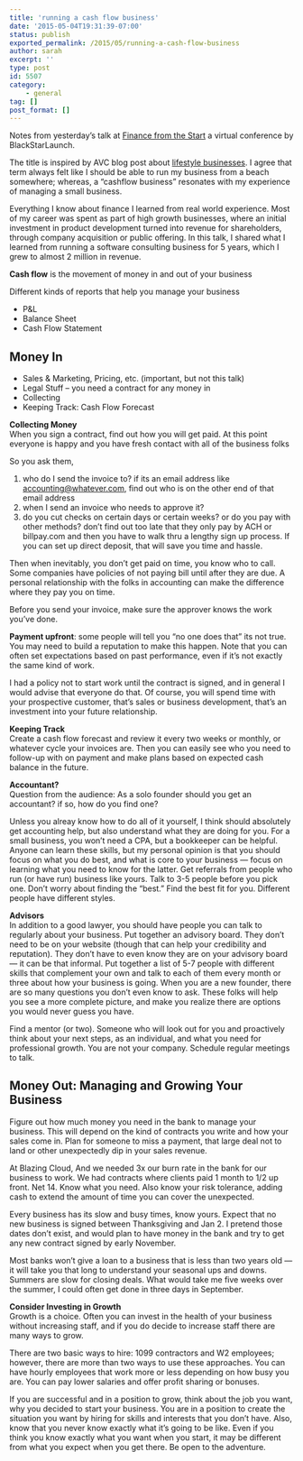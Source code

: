 ```yaml
---
title: 'running a cash flow business'
date: '2015-05-04T19:31:39-07:00'
status: publish
exported_permalink: /2015/05/running-a-cash-flow-business
author: sarah
excerpt: ''
type: post
id: 5507
category:
    - general
tag: []
post_format: []
---
```

Notes from yesterday’s talk at [Finance from the Start](http://financefromthestart.us/) a virtual conference by BlackStarLaunch.

The title is inspired by AVC blog post about [lifestyle businesses](http://avc.com/2015/04/lifestyle-businesses/). I agree that term always felt like I should be able to run my business from a beach somewhere; whereas, a “cashflow business” resonates with my experience of managing a small business.

Everything I know about finance I learned from real world experience. Most of my career was spent as part of high growth businesses, where an initial investment in product development turned into revenue for shareholders, through company acquisition or public offering. In this talk, I shared what I learned from running a software consulting business for 5 years, which I grew to almost 2 million in revenue.

**Cash flow** is the movement of money in and out of your business

Different kinds of reports that help you manage your business

- P&amp;L
- Balance Sheet
- Cash Flow Statement

Money In
--------

- Sales &amp; Marketing, Pricing, etc. (important, but not this talk)
- Legal Stuff – you need a contract for any money in
- Collecting
- Keeping Track: Cash Flow Forecast

**Collecting Money**  
When you sign a contract, find out how you will get paid. At this point everyone is happy and you have fresh contact with all of the business folks

So you ask them,

1. who do I send the invoice to? if its an email address like accounting@whatever.com, find out who is on the other end of that email address
2. when I send an invoice who needs to approve it?
3. do you cut checks on certain days or certain weeks? or do you pay with other methods? don’t find out too late that they only pay by ACH or billpay.com and then you have to walk thru a lengthy sign up process. If you can set up direct deposit, that will save you time and hassle.

Then when inevitably, you don’t get paid on time, you know who to call. Some companies have policies of not paying bill until after they are due. A personal relationship with the folks in accounting can make the difference where they pay you on time.

Before you send your invoice, make sure the approver knows the work you’ve done.

**Payment upfront**: some people will tell you “no one does that” its not true. You may need to build a reputation to make this happen. Note that you can often set expectations based on past performance, even if it’s not exactly the same kind of work.

I had a policy not to start work until the contract is signed, and in general I would advise that everyone do that. Of course, you will spend time with your prospective customer, that’s sales or business development, that’s an investment into your future relationship.

**Keeping Track**  
Create a cash flow forecast and review it every two weeks or monthly, or whatever cycle your invoices are. Then you can easily see who you need to follow-up with on payment and make plans based on expected cash balance in the future.

**Accountant?**  
Question from the audience: As a solo founder should you get an accountant? if so, how do you find one?

Unless you alreay know how to do all of it yourself, I think should absolutely get accounting help, but also understand what they are doing for you. For a small business, you won’t need a CPA, but a bookkeeper can be helpful. Anyone can learn these skills, but my personal opinion is that you should focus on what you do best, and what is core to your business — focus on learning what you need to know for the latter. Get referrals from people who run (or have run) business like yours. Talk to 3-5 people before you pick one. Don’t worry about finding the “best.” Find the best fit for you. Different people have different styles.

**Advisors**  
In addition to a good lawyer, you should have people you can talk to regularly about your business. Put together an advisory board. They don’t need to be on your website (though that can help your credibility and reputation). They don’t have to even know they are on your advisory board — it can be that informal. Put together a list of 5-7 people with different skills that complement your own and talk to each of them every month or three about how your business is going. When you are a new founder, there are so many questions you don’t even know to ask. These folks will help you see a more complete picture, and make you realize there are options you would never guess you have.

Find a mentor (or two). Someone who will look out for you and proactively think about your next steps, as an individual, and what you need for professional growth. You are not your company. Schedule regular meetings to talk.

Money Out: Managing and Growing Your Business
---------------------------------------------

Figure out how much money you need in the bank to manage your business. This will depend on the kind of contracts you write and how your sales come in. Plan for someone to miss a payment, that large deal not to land or other unexpectedly dip in your sales revenue.

At Blazing Cloud, And we needed 3x our burn rate in the bank for our business to work. We had contracts where clients paid 1 month to 1/2 up front. Net 14. Know what you need. Also know your risk tolerance, adding cash to extend the amount of time you can cover the unexpected.

Every business has its slow and busy times, know yours. Expect that no new business is signed between Thanksgiving and Jan 2. I pretend those dates don’t exist, and would plan to have money in the bank and try to get any new contract signed by early November.

Most banks won’t give a loan to a business that is less than two years old — it will take you that long to understand your seasonal ups and downs. Summers are slow for closing deals. What would take me five weeks over the summer, I could often get done in three days in September.

**Consider Investing in Growth**  
Growth is a choice. Often you can invest in the health of your business without increasing staff, and if you do decide to increase staff there are many ways to grow.

There are two basic ways to hire: 1099 contractors and W2 employees; however, there are more than two ways to use these approaches. You can have hourly employees that work more or less depending on how busy you are. You can pay lower salaries and offer profit sharing or bonuses.

If you are successful and in a position to grow, think about the job you want, why you decided to start your business. You are in a position to create the situation you want by hiring for skills and interests that you don’t have. Also, know that you never know exactly what it’s going to be like. Even if you think you know exactly what you want when you start, it may be different from what you expect when you get there. Be open to the adventure.